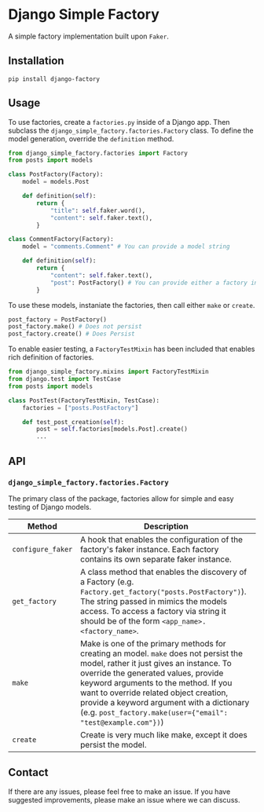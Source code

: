 # Django Simple Factory

A simple factory implementation built upon `Faker`.

## Installation
```
pip install django-factory
```

## Usage
To use factories, create a `factories.py` inside of a Django app.
Then subclass the `django_simple_factory.factories.Factory` class.
To define the model generation, override the `definition` method.
```python
from django_simple_factory.factories import Factory
from posts import models

class PostFactory(Factory):
    model = models.Post

    def definition(self):
        return {
            "title": self.faker.word(),
            "content": self.faker.text(),
        }

class CommentFactory(Factory):
    model = "comments.Comment" # You can provide a model string

    def definition(self):
        return {
            "content": self.faker.text(),
            "post": PostFactory() # You can provide either a factory instance or a factory string (e.g)
        }
```

To use these models, instaniate the factories, then call either `make` or `create`.
```python
post_factory = PostFactory()
post_factory.make() # Does not persist
post_factory.create() # Does Persist
```

To enable easier testing, a `FactoryTestMixin` has been included that enables rich definition of factories.
```python
from django_simple_factory.mixins import FactoryTestMixin
from django.test import TestCase
from posts import models

class PostTest(FactoryTestMixin, TestCase):
    factories = ["posts.PostFactory"]

    def test_post_creation(self):
        post = self.factories[models.Post].create()
        ...
```

## API

### `django_simple_factory.factories.Factory`
The primary class of the package, factories allow for simple and easy testing of Django models.

| Method | Description |
|--------|-------------|
| `configure_faker` | A hook that enables the configuration of the factory's faker instance. Each factory contains its own separate faker instance. |
| `get_factory` | A class method that enables the discovery of a Factory (e.g. ```Factory.get_factory("posts.PostFactory")```). The string passed in mimics the models access. To access a factory via string it should be of the form `<app_name>.<factory_name>`. |
| `make` | Make is one of the primary methods for creating an model. `make` does not persist the model, rather it just gives an instance. To override the generated values, provide keyword arguments to the method. If you want to override related object creation, provide a keyword argument with a dictionary (e.g. ```post_factory.make(user={"email": "test@example.com"})```) |
| `create` | Create is very much like make, except it does persist the model. |

## Contact
If there are any issues, please feel free to make an issue.
If you have suggested improvements, please make an issue where we can discuss.
